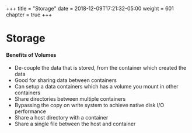 +++
title = "Storage"
date = 2018-12-09T17:21:32-05:00
weight = 601
chapter = true
+++

# Storage

#### Benefits of Volumes
* De-couple the data that is stored, from the container which created the data
* Good for sharing data between containers
* Can setup a data containers which has a volume you mount in other containers
* Share directories between multiple containers
* Bypassing the copy on write system to achieve native disk I/O performance
* Share a host directory with a container
* Share a single file between the host and container
